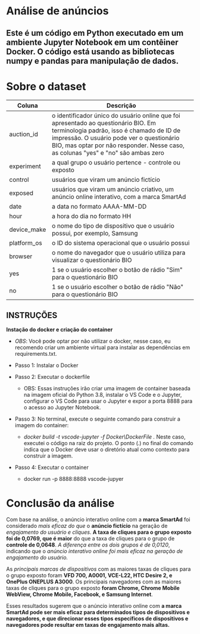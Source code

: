 # Análise de anúncios

## Este é um código em Python executado em um ambiente Jupyter Notebook em um contêiner Docker. O código está usando as bibliotecas numpy e pandas para manipulação de dados.

# Sobre o dataset 
| Coluna | Descrição|
| ---| --- |
| auction_id | o identificador único do usuário online que foi apresentado ao questionário BIO. Em terminologia padrão, isso é chamado de ID de impressão. O usuário pode ver o questionário BIO, mas optar por não responder. Nesse caso, as colunas "yes" e "no" são ambas zero 
| experiment | a qual grupo o usuário pertence - controle ou exposto|
| control | usuários que viram um anúncio fictício|
| exposed | usuários que viram um anúncio criativo, um anúncio online interativo, com a marca SmartAd|
| date | a data no formato AAAA-MM-DD|
| hour | a hora do dia no formato HH|
| device_make | o nome do tipo de dispositivo que o usuário possui, por exemplo, Samsung|
| platform_os | o ID do sistema operacional que o usuário possui|
| browser | o nome do navegador que o usuário utiliza para visualizar o questionário BIO|
| yes | 1 se o usuário escolher o botão de rádio "Sim" para o questionário BIO|
| no | 1 se o usuário escolher o botão de rádio "Não" para o questionário BIO|

## INSTRUÇÕES 

**Instação do docker e criação do container**
- *OBS*: Você pode optar por não utilizar o docker, nesse caso, eu recomendo criar um ambiente virtual para instalar as dependências em requirements.txt.

- Passo 1: Instalar o Docker

- Passo 2: Executar o dockerfile 
    - OBS: Essas instruções irão criar uma imagem de container baseada na imagem oficial do Python 3.8, instalar o VS Code e o Jupyter, configurar o VS Code para usar o Jupyter e expor a porta 8888 para o acesso ao Jupyter Notebook.

- Passo 3: No terminal, execute o seguinte comando para construir a imagem do container:
    - *docker build -t vscode-jupyter -f Docker\DockerFile .*
    Neste caso, executei o código na raiz do projeto.
    O ponto (.) no final do comando indica que o Docker deve usar o diretório atual como contexto para construir a imagem.

- Passo 4: Executar o container 
    - docker run -p 8888:8888 vscode-jupyer

# Conclusão da análise

Com base na análise, o anúncio interativo online com a **marca SmartAd** foi considerado *mais eficaz do que* o **anúncio fictício** na geração de *engajamento do usuário e cliques*. **A taxa de cliques para o grupo exposto foi de 0,0769, que é maior** do que a taxa de cliques para o grupo de **controle de 0,0648**. *A diferença entre os dois grupos é de 0,0120*, indicando que o *anúncio interativo online foi mais eficaz na geração de engajamento do usuário.*

As *principais marcas de dispositivos* com as maiores taxas de cliques para o grupo exposto foram **VFD 700, A0001, VCE-L22, HTC Desire 2, e OnePlus ONEPLUS A3000**. Os principais navegadores com as maiores taxas de cliques para o grupo exposto **foram Chrome, Chrome Mobile WebView, Chrome Mobile, Facebook, e Samsung Internet**. 

Esses resultados sugerem que o anúncio interativo online com **a marca SmartAd pode ser mais eficaz para determinados tipos de dispositivos e navegadores, e que direcionar esses tipos específicos de dispositivos e navegadores pode resultar em taxas de engajamento mais altas.**

